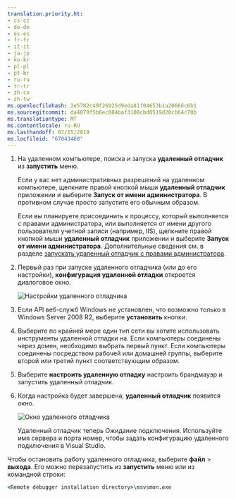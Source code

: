 ```yaml
---
translation.priority.ht:
- cs-cz
- de-de
- es-es
- fr-fr
- it-it
- ja-jp
- ko-kr
- pl-pl
- pt-br
- ru-ru
- tr-tr
- zh-cn
- zh-tw
ms.openlocfilehash: 2e5782c49f26925d9eda81f04653b1a20666c6b1
ms.sourcegitcommit: da4079f5b6ec884baf3108cbd0519d20cb64c70b
ms.translationtype: MT
ms.contentlocale: ru-RU
ms.lasthandoff: 07/15/2019
ms.locfileid: "67043460"
---
```

1. На удаленном компьютере, поиска и запуска **удаленный отладчик** из **запустить** меню. 
   
   Если у вас нет административных разрешений на удаленном компьютере, щелкните правой кнопкой мыши **удаленный отладчик** приложении и выберите **Запуск от имени администратора**. В противном случае просто запустите его обычным образом.

   Если вы планируете присоединить к процессу, который выполняется с правами администратора, или выполняется от имени другого пользователя учетной записи (например, IIS), щелкните правой кнопкой мыши **удаленный отладчик** приложении и выберите **Запуск от имени администратора**. Дополнительные сведения см. в разделе [запускать удаленный отладчик с правами администратора](../remote-debugging-errors-and-troubleshooting.md#run-the-remote-debugger-as-an-administrator).
   
1. Первый раз при запуске удаленного отладчика (или до его настройки), **конфигурация удаленной отладки** откроется диалоговое окно.  
  
    ![Настройки удаленного отладчика](../media/remotedebuggerconfwizardpage.png "настройки удаленного отладчика")  
  
1. Если API веб-служб Windows не установлен, что возможно только в Windows Server 2008 R2, выберите **установить** кнопки.  
  
1. Выберите по крайней мере один тип сети вы хотите использовать инструменты удаленной отладки на. Если компьютеры соединены через домен, необходимо выбрать первый пункт. Если компьютеры соединены посредством рабочей или домашней группы, выберите второй или третий пункт соответствующим образом.  
  
1. Выберите **настроить удаленную отладку** настроить брандмауэр и запустить удаленный отладчик.  
  
1. Когда настройка будет завершена, **удаленный отладчик** появится окно.
  
    ![Окно удаленного отладчика](../media/remotedebuggerwindow.png "окне удаленного отладчика")
  
    Удаленный отладчик теперь Ожидание подключения. Используйте имя сервера и порта номер, чтобы задать конфигурацию удаленного подключения в Visual Studio.  
  
Чтобы остановить работу удаленного отладчика, выберите **файл** > **выхода**. Его можно перезапустить из **запустить** меню или из командной строки:  
  
```cmd
<Remote debugger installation directory>\msvsmon.exe
```
